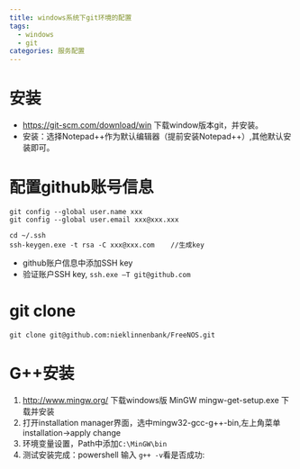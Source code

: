 ```yaml
---
title: windows系统下git环境的配置
tags: 
  - windows
  - git
categories: 服务配置
---
```


# 安装
- https://git-scm.com/download/win  下载window版本git，并安装。
- 安装：选择Notepad++作为默认编辑器（提前安装Notepad++）,其他默认安装即可。

# 配置github账号信息
```shell
git config --global user.name xxx
git config --global user.email xxx@xxx.xxx

cd ~/.ssh
ssh-keygen.exe -t rsa -C xxx@xxx.com    //生成key
```
- github账户信息中添加SSH key
- 验证账户SSH key, `ssh.exe –T git@github.com`

# git clone
```shell
git clone git@github.com:nieklinnenbank/FreeNOS.git
```

# G++安装
1. http://www.mingw.org/ 下载windows版 MinGW  mingw-get-setup.exe 下载并安装
2. 打开installation manager界面，选中mingw32-gcc-g++-bin,左上角菜单installation->apply change
3. 环境变量设置，Path中添加`C:\MinGW\bin`
4. 测试安装完成：powershell 输入 `g++ -v`看是否成功:
